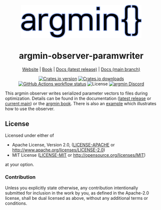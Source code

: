 <p align="center">
  <img
    width="400"
    src="https://raw.githubusercontent.com/argmin-rs/argmin/main/media/logo.png"
  />
</p>
<h1 align="center">argmin-observer-paramwriter</h1>

<p align="center">
  <a href="https://argmin-rs.org">Website</a>
  |
  <a href="https://argmin-rs.org/book/">Book</a>
  |
  <a href="https://docs.rs/argmin-observer-paramwriter">Docs (latest release)</a>
  |
  <a href="https://argmin-rs.github.io/argmin/argmin_observer_paramwriter/index.html">Docs (main branch)</a>
</p>

<p align="center">
  <a href="https://crates.io/crates/argmin-observer-paramwriter"
    ><img
      src="https://img.shields.io/crates/v/argmin-observer-paramwriter?style=flat-square"
      alt="Crates.io version"
  /></a>
  <a href="https://crates.io/crates/argmin-observer-paramwriter"
    ><img
      src="https://img.shields.io/crates/d/argmin-observer-paramwriter?style=flat-square"
      alt="Crates.io downloads"
  /></a>
  <a href="https://github.com/argmin-rs/argmin/actions"
    ><img
      src="https://img.shields.io/github/actions/workflow/status/argmin-rs/argmin/ci.yml?branch=main&label=argmin CI&style=flat-square"
      alt="GitHub Actions workflow status"
  /></a>
  <img
    src="https://img.shields.io/crates/l/argmin-observer-paramwriter?style=flat-square"
    alt="License"
  />
  <a href="https://discord.gg/fYB8AwxxMW"
    ><img
      src="https://img.shields.io/discord/1189119565335109683?style=flat-square&label=argmin%20Discord"
      alt="argmin Discord"
  /></a>
</p>

This argmin observer writes serialized parameter vectors to files during optimization.
Details can be found in the documentation ([latest release](https://docs.rs/argmin-observer-paramwriter) or 
[current main](https://argmin-rs.github.io/argmin/argmin_observer_paramwriter/index.html))
or the [argmin book](https://argmin-rs.org/book/). 
There is also an [example](https://github.com/argmin-rs/argmin/tree/main/examples/paramwriter)
which illustrates how to use the observer.

## License

Licensed under either of

  * Apache License, Version 2.0, ([LICENSE-APACHE](LICENSE-APACHE) or http://www.apache.org/licenses/LICENSE-2.0)
  * MIT License ([LICENSE-MIT](LICENSE-MIT) or http://opensource.org/licenses/MIT)

at your option.

### Contribution

Unless you explicitly state otherwise, any contribution intentionally submitted for inclusion in the work by you,
as defined in the Apache-2.0 license, shall be dual licensed as above, without any additional terms or conditions.
